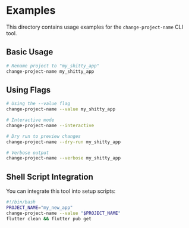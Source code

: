 # Examples

This directory contains usage examples for the `change-project-name` CLI tool.

## Basic Usage

```bash
# Rename project to "my_shitty_app"
change-project-name my_shitty_app
```

## Using Flags

```bash
# Using the --value flag
change-project-name --value my_shitty_app

# Interactive mode
change-project-name --interactive

# Dry run to preview changes
change-project-name --dry-run my_shitty_app

# Verbose output
change-project-name --verbose my_shitty_app
```

## Shell Script Integration

You can integrate this tool into setup scripts:

```bash
#!/bin/bash
PROJECT_NAME="my_new_app"
change-project-name --value "$PROJECT_NAME"
flutter clean && flutter pub get
```